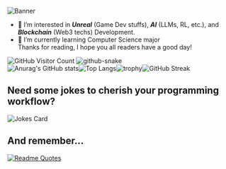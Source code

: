 <!-- For banner -->
![Banner](https://user-images.githubusercontent.com/108221736/228186373-063ac4f5-af1a-4b86-b7fe-df4051f2de18.png)

<!-- For main text -->
- 👀 I’m interested in ***Unreal*** (Game Dev stuffs), ***AI*** (LLMs, RL, etc.), and ***Blockchain*** (Web3 techs) Development.  
- 🌱 I’m currently learning Computer Science major <br>
Thanks for reading, I hope you all readers have a good day!

<!-- For GitHub statistics -->
<img src="https://komarev.com/ghpvc/?username=Reihannudin24&color=orange" alt="GitHub Visitor Count">

  <!-- For Platane/snk Snake Contribution -->
<picture>
  <source media="(prefers-color-scheme: dark)" srcset="https://raw.githubusercontent.com/Reihannudin24/Reihannudin24/output/github-snake-dark.svg" />
  <source media="(prefers-color-scheme: light)" srcset="https://raw.githubusercontent.com/Reihannudin24/Reihannudin24/output/github-snake.svg" />
  <img alt="github-snake" src="https://raw.githubusercontent.com/Reihannudin24/Reihannudin24/output/github-contribution-grid-snake.svg" />
</picture>


<div style="display:flex; flex-wrap: wrap;">
  <img src="https://github-readme-stats.vercel.app/api?username=Reihannudin24&show_icons=true&theme=radical" alt="Anurag's GitHub stats">
  <img src="https://github-readme-stats.vercel.app/api/top-langs/?username=Reihannudin24&show_icons=true&theme=radical" alt="Top Langs">
  <img src="https://github-profile-trophy.vercel.app/?username=Reihannudin24&theme=radical" alt="trophy">
  <img src="https://github-readme-streak-stats.herokuapp.com/?user=Reihannudin24&theme=radical" alt="GitHub Streak">
</div>



<!-- For Jokes -->
<h2>Need some jokes to cherish your programming workflow?</h2>
<img src="https://readme-jokes.vercel.app/api?theme=radical" alt="Jokes Card" />

<!-- For Quotes -->
## And remember...
[![Readme Quotes](https://quotes-github-readme.vercel.app/api?type=horizontal&theme=radical)](https://github.com/piyushsuthar/github-readme-quotes)

<!---
Matthew-Eucaristo/Matthew-Eucaristo is a ✨ special ✨ repository because its `README.md` (this file) appears on your GitHub profile.
You can click the Preview link to take a look at your changes.
--->

